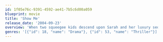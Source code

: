 ```yaml
---
id: 1f05e76c-9391-4592-ae41-7b5c6d00a059
blueprint: movie
title: 'Show Me'
release_date: '2004-09-23'
overview: 'When two squeegee kids descend upon Sarah and her luxury sedan, the fuse is lit on a tense cat and mouse tale of captors and captives. Sarah is forced to continue her trip to an isolated cottage where the twisted trio bait and entice one another in a reckless search for truth.'
genres: '[{"id": 18, "name": "Drama"}, {"id": 53, "name": "Thriller"}]'
---
```

